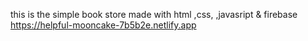 this is the simple book store made with html ,css, ,javasript & firebase 
https://helpful-mooncake-7b5b2e.netlify.app
